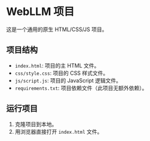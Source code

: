 # WebLLM 项目

这是一个通用的原生 HTML/CSS/JS 项目。

## 项目结构
- `index.html`: 项目的主 HTML 文件。
- `css/style.css`: 项目的 CSS 样式文件。
- `js/script.js`: 项目的 JavaScript 逻辑文件。
- `requirements.txt`: 项目依赖文件（此项目无额外依赖）。

## 运行项目
1. 克隆项目到本地。
2. 用浏览器直接打开 `index.html` 文件。